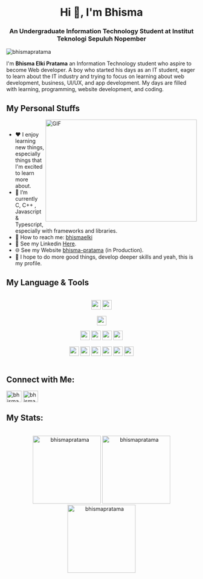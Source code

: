 <h1 align="center">Hi 👋, I'm Bhisma</h1>
<h3 align="center">An Undergraduate Information Technology Student at Institut Teknologi Sepuluh Nopember</h3>

<p align="left"> <img src="https://komarev.com/ghpvc/?username=bhismapratama&label=Profile%20views&color=0e75b6&style=flat" alt="bhismapratama" /> </p>

I'm **Bhisma Elki Pratama** an Information Technology student who aspire to become Web developer.
A boy who started his days as an IT student, eager to learn about the IT industry and trying to focus on learning about web development, business, UI/UX, and app development.
My days are filled with learning, programming, website development, and coding.

## My Personal Stuffs
<img align="right" width="400" height="270" alt="GIF" src="https://media.giphy.com/media/RbDKaczqWovIugyJmW/giphy.gif"><br>
* ❤️ I enjoy learning new things, especially things that I'm excited to learn more about.
* 🔭 I’m currently C, C++ , Javascript & Typescript, especially with frameworks and libraries.
* 📩 How to reach me: [bhismaelki](mailto:bhismaelki@gmail.com)
* 📝 See my Linkedin [Here](https://www.linkedin.com/in/bhisma-pratama/). 
* 🌐 See my Website [bhisma-pratama](http://bit.ly/bhisma-pratama) (in Production).
* 😬 I hope to do more good things, develop deeper skills and yeah, this is my profile.

## My Language & Tools
<br/>
<div align="center">
<img src="https://img.shields.io/badge/-Git-black?style=plastic&logo=git" height="25" /></img>
<img src="https://img.shields.io/badge/-GitHub-black?style=plastic&logo=github" height="25" /></img>

<img src="https://img.shields.io/badge/-VS%20Code-black?style=plastic&logo=visual-studio-code&logoColor=007ACC" height="25" /></img>

<img src="https://img.shields.io/badge/-JavaScript-black?style=plastic&logo=javascript" height="25" /></img>
<img src="https://img.shields.io/badge/-TypeScript-black?style=plastic&logo=typescript" height="25" /></img>
<img src="https://img.shields.io/badge/-HTML5-black?style=plastic&logo=html5&logoColor=E34F26" height="25" /></img>
<img src="https://img.shields.io/badge/-CSS3-black?style=plastic&logo=css3&logoColor=1572B6" height="25" /></img>

<img src="https://img.shields.io/badge/-React-black?style=plastic&logo=React&logoColor=0180cd" height="25" /></img>
<img src="https://img.shields.io/badge/-Nodejs-black?style=plastic&logo=Node.js" height="25" /></img>
<img src="https://img.shields.io/badge/-MySQL-black?style=plastic&logo=Mysql" height="25" /></img>
<img src="https://img.shields.io/badge/-Laravel-black?style=plastic&logo=Laravel" height="25" /></img>
<img src="https://img.shields.io/badge/-Figma-black?style=plastic&logo=Figma&logoColor=F24E1E" height="25" /></img>
<img src="https://img.shields.io/badge/-Postman-black?style=plastic&logo=postman" height="25" /></img> <br/> <br/>
</div>

## Connect with Me:
<p align="left">
<a href="https://instagram.com/bhisma.pratama" target="blank"><img align="center" src="https://raw.githubusercontent.com/rahuldkjain/github-profile-readme-generator/master/src/images/icons/Social/instagram.svg" alt="bhismapratama" height="30" width="40" /></a>
<a href="https://linkedin.com/in/bhisma-pratama" target="blank"><img align="center" src="https://raw.githubusercontent.com/rahuldkjain/github-profile-readme-generator/master/src/images/icons/Social/linked-in-alt.svg" alt="bhismapratama" height="30" width="40" /></a>
</p>

## My Stats:
<br/>
<div align="center">
  <img height="180" src="https://github-readme-stats.vercel.app/api/top-langs?username=bhismapratama&show_icons=true&locale=en&layout=compact"      alt="bhismapratama" />
  <img height="180" src="https://github-readme-stats.vercel.app/api?username=bhismapratama&show_icons=true&locale=en" alt="bhismapratama" />
  <img height="180" src="https://github-readme-streak-stats.herokuapp.com/?user=bhismapratama&" alt="bhismapratama" />
</div>
